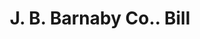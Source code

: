 ---
doi: 10.7916/D8184JP6
date_other: '1900'
date_other_textual: 1900-1909
form: printed ephemera
genre:
- Invoices
name:
- J. B. Barnaby Co.
object_in_context_url: https://biggert.cul.columbia.edu/items/view/ave_biggert_01535
subject_hierarchical_geographic:
- Providence, Rhode Island, United States
subject_name:
- J. B. Barnaby Co.
title: J. B. Barnaby Co.. Bill
sort_title: J. B. Barnaby Co.. Bill
call_number: ave_biggert_01535
coordinates:
- 41.82361111111111,-71.42222222222223
pid: ave_biggert_01535
identifiers: ave_biggert_01535
permalink: /biggert/ave_biggert_01535/
layout: iiif-image-page
---